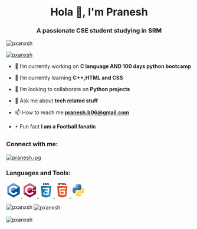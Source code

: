 <h1 align="center">Hola 👋, I'm Pranesh</h1>
<h3 align="center">A passionate CSE student studying in SRM</h3>
<p align="left"> <img src="https://komarev.com/ghpvc/?username=pxanxsh&label=Profile%20views&color=0e75b6&style=flat" alt="pxanxsh" /> </p>

<p align="left"> <a href="https://github.com/ryo-ma/github-profile-trophy"><img src="https://github-profile-trophy.vercel.app/?username=pxanxsh" alt="pxanxsh" /></a> </p>

- 🔭 I’m currently working on **C language AND 100 days python bootcamp**

- 🌱 I’m currently learning **C++,HTML and CSS**

- 👯 I’m looking to collaborate on **Python projects**

- 💬 Ask me about **tech related stuff**

- 📫 How to reach me **pranesh.b06@gmail.com**

- ⚡ Fun fact **I am a Football fanatic**

<h3 align="left">Connect with me:</h3>
<p align="left">
<a href="https://instagram.com/pranesh.jpg" target="blank"><img align="center" src="https://raw.githubusercontent.com/rahuldkjain/github-profile-readme-generator/master/src/images/icons/Social/instagram.svg" alt="pranesh.jpg" height="30" width="40" /></a>
</p>

<h3 align="left">Languages and Tools:</h3>
<p align="left"> <a href="https://www.cprogramming.com/" target="_blank" rel="noreferrer"> <img src="https://raw.githubusercontent.com/devicons/devicon/master/icons/c/c-original.svg" alt="c" width="40" height="40"/> </a> <a href="https://www.w3schools.com/cpp/" target="_blank" rel="noreferrer"> <img src="https://raw.githubusercontent.com/devicons/devicon/master/icons/cplusplus/cplusplus-original.svg" alt="cplusplus" width="40" height="40"/> </a> <a href="https://www.w3schools.com/css/" target="_blank" rel="noreferrer"> <img src="https://raw.githubusercontent.com/devicons/devicon/master/icons/css3/css3-original-wordmark.svg" alt="css3" width="40" height="40"/> </a> <a href="https://www.w3.org/html/" target="_blank" rel="noreferrer"> <img src="https://raw.githubusercontent.com/devicons/devicon/master/icons/html5/html5-original-wordmark.svg" alt="html5" width="40" height="40"/> </a> <a href="https://www.python.org" target="_blank" rel="noreferrer"> <img src="https://raw.githubusercontent.com/devicons/devicon/master/icons/python/python-original.svg" alt="python" width="40" height="40"/> </a> </p>

<p><img align="left" src="https://github-readme-stats.vercel.app/api/top-langs?username=pxanxsh&show_icons=true&locale=en&layout=compact" alt="pxanxsh" /></p>

<p>&nbsp;<img align="center" src="https://github-readme-stats.vercel.app/api?username=pxanxsh&show_icons=true&locale=en" alt="pxanxsh" /></p>

<p><img align="center" src="https://github-readme-streak-stats.herokuapp.com/?user=pxanxsh&" alt="pxanxsh" /></p>
